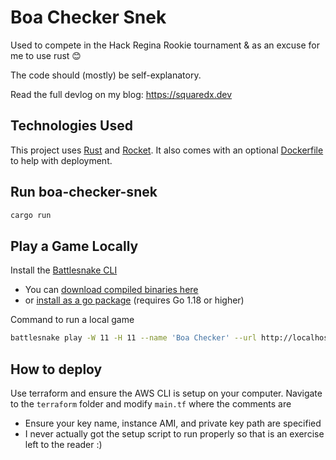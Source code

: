 # Boa Checker Snek

Used to compete in the Hack Regina Rookie tournament & as an excuse for me to use rust 😊

The code should (mostly) be self-explanatory.

Read the full devlog on my blog: https://squaredx.dev

## Technologies Used

This project uses [Rust](https://www.rust-lang.org/) and [Rocket](https://rocket.rs). It also comes with an optional [Dockerfile](https://docs.docker.com/engine/reference/builder/) to help with deployment.

## Run boa-checker-snek

```sh
cargo run
```

## Play a Game Locally

Install the [Battlesnake CLI](https://github.com/BattlesnakeOfficial/rules/tree/main/cli)
* You can [download compiled binaries here](https://github.com/BattlesnakeOfficial/rules/releases)
* or [install as a go package](https://github.com/BattlesnakeOfficial/rules/tree/main/cli#installation) (requires Go 1.18 or higher)

Command to run a local game

```sh
battlesnake play -W 11 -H 11 --name 'Boa Checker' --url http://localhost:8000 -g solo --browser
```

## How to deploy

Use terraform and ensure the AWS CLI is setup on your computer. Navigate to the `terraform` folder and modify `main.tf` where the comments are
- Ensure your key name, instance AMI, and private key path are specified
- I never actually got the setup script to run properly so that is an exercise left to the reader :)